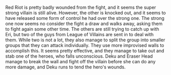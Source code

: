 Red Riot is pretty badly wounded from the fight, and it seems the super strong villain is still alive. However, the other is knocked out, and it seems to have released some form of control he had over the strong one. The strong one now seems no consider the fight a draw and walks away, asking them to fight again some other time. The others are still trying to catch up with Eri, but two of the guys from League of Villains are sent in to deal with them. While two is not a lot, they also manage to split the group into smaller groups that they can attack individually. They use more improvised walls to accomplish this. It seems pretty effective, and they manage to take out and stab one of the heroes, who falls unconscious. Deku and Eraser Head manage to break the wall and fight off the villain before she can do any more damage, and Deku runs to tend the hero's wounds. 